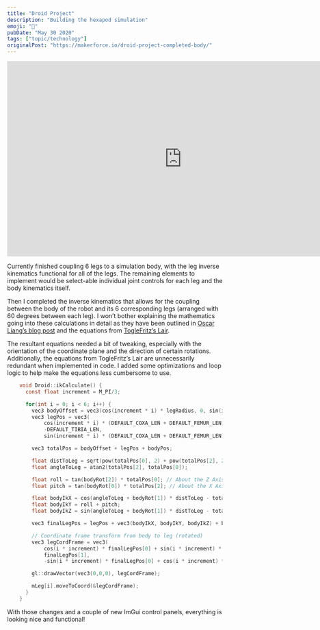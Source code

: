 ```yaml
---
title: "Droid Project"
description: "Building the hexapod simulation"
emoji: "🦿"
pubDate: "May 30 2020"
tags: ["topic/technology"]
originalPost: "https://makerforce.io/droid-project-completed-body/"
---
```


<iframe width="816" height="456" src="https://www.youtube.com/embed/MYIbnTOSr5M" title="Droid Project: Body IK Test" frameborder="0" allow="accelerometer; autoplay; clipboard-write; encrypted-media; gyroscope; picture-in-picture; web-share" allowfullscreen></iframe>

Currently finished coupling 6 legs to a simulation body, with the leg inverse kinematics functional for all of the legs. The remaining elements to implement would be select-able individual joint controls for each leg and the body kinematics itself.

Then I completed the inverse kinematics that allows for the coupling between the body of the robot and its 6 corresponding legs (arranged with 60 degrees between each leg). I won’t bother explaining the mathematics going into these calculations in detail as they have been outlined in [Oscar Liang’s blog post](https://oscarliang.com/inverse-kinematics-implementation-hexapod-robots/) and the equations from [TogleFritz’s Lair](https://toglefritz.com/hexapod-inverse-kinematics-equations/).

The resultant equations needed a bit of tweaking, especially with the orientation of the coordinate plane and the direction of certain rotations. Additionally, the equations from TogleFritz’s Lair are unnecessarily redundant when implemented in code. I added some optimizations and loop logic to help make the equations less cumbersome to use.

```c
    void Droid::ikCalculate() {
      const float increment = M_PI/3;

      for(int i = 0; i < 6; i++) {
        vec3 bodyOffset = vec3(cos(increment * i) * legRadius, 0, sin(increment * i) * legRadius);
        vec3 legPos = vec3(
            cos(increment * i) * (DEFAULT_COXA_LEN + DEFAULT_FEMUR_LEN),
            -DEFAULT_TIBIA_LEN,
            sin(increment * i) * (DEFAULT_COXA_LEN + DEFAULT_FEMUR_LEN));

        vec3 totalPos = bodyOffset + legPos + bodyPos;

        float distToLeg = sqrt(pow(totalPos[0], 2) + pow(totalPos[2], 2));
        float angleToLeg = atan2(totalPos[2], totalPos[0]);

        float roll = tan(bodyRot[2]) * totalPos[0]; // About the Z Axis
        float pitch = tan(bodyRot[0]) * totalPos[2]; // About the X Axis

        float bodyIkX = cos(angleToLeg + bodyRot[1]) * distToLeg - totalPos[0];
        float bodyIkY = roll + pitch;
        float bodyIkZ = sin(angleToLeg + bodyRot[1]) * distToLeg - totalPos[2];

        vec3 finalLegPos = legPos + vec3(bodyIkX, bodyIkY, bodyIkZ) + bodyPos;

        // Coordinate frame transform from body to leg (rotated)
        vec3 legCordFrame = vec3(
            cos(i * increment) * finalLegPos[0] + sin(i * increment) * finalLegPos[2],
            finalLegPos[1],
            -sin(i * increment) * finalLegPos[0] + cos(i * increment) * finalLegPos[2]);

        gl::drawVector(vec3(0,0,0), legCordFrame);

        mLeg[i].moveToCoord(&legCordFrame);
      }
    }
```

With those changes and a couple of new ImGui control panels, everything is looking nice and functional!
